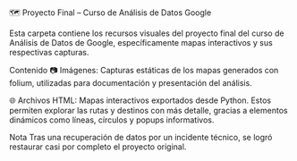 🗺️ Proyecto Final – Curso de Análisis de Datos Google

Esta carpeta contiene los recursos visuales del proyecto final del curso de Análisis de Datos de Google, específicamente mapas interactivos y sus respectivas capturas.

Contenido
📷 Imágenes: Capturas estáticas de los mapas generados con folium, utilizadas para documentación y presentación del análisis.

🌐 Archivos HTML: Mapas interactivos exportados desde Python. Estos permiten explorar las rutas y destinos con más detalle, gracias a elementos dinámicos como líneas, círculos y popups informativos.

Nota
Tras una recuperación de datos por un incidente técnico, se logró restaurar casi por completo el proyecto original.
